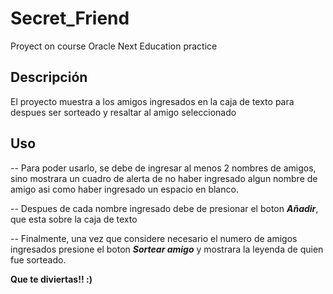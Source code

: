 # Secret_Friend
Proyect on course Oracle Next Education practice

## Descripción
El proyecto muestra a los amigos ingresados en la caja de texto para despues ser sorteado y resaltar al amigo seleccionado  

## Uso
-- Para poder usarlo, se debe de ingresar al menos 2 nombres de amigos, sino mostrara un cuadro de alerta de no haber ingresado algun nombre de amigo asi como haber ingresado un espacio en blanco.

-- Despues de cada nombre ingresado debe de presionar el boton **_Añadir_**, que esta sobre la caja de texto

-- Finalmente, una vez que considere necesario el numero de amigos ingresados presione el boton **_Sortear amigo_** y mostrara la leyenda de quien fue sorteado. 

 **Que te diviertas!! :)**
